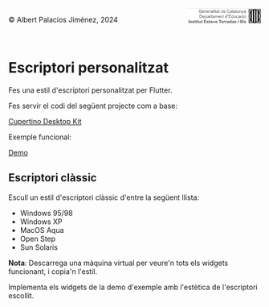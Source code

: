 <div style="display: flex; width: 100%;">
    <div style="flex: 1; padding: 0px;">
        <p>© Albert Palacios Jiménez, 2024</p>
    </div>
    <div style="flex: 1; padding: 0px; text-align: right;">
        <img src="../assets/ieti.png" height="32" alt="Logo de IETI" style="max-height: 32px;">
    </div>
</div>
<br/>

# Escriptori personalitzat

Fes una estil d'escriptori personalitzat per Flutter.

Fes servir el codi del següent projecte com a base:

[Cupertino Desktop Kit](https://pub.dev/packages/flutter_cupertino_desktop_kit)

Exemple funcional:

[Demo](https://optimisme.github.io/flutter_cupertino_desktop_kit/gh-pages/example/)


## Escriptori clàssic

Escull un estil d'escriptori clàssic d'entre la següent llista:

- Windows 95/98
- Windows XP
- MacOS Aqua
- Open Step
- Sun Solaris

**Nota**: Descarrega una màquina virtual per veure'n tots els widgets funcionant, i copia'n l'estil.

Implementa els widgets de la demo d'exemple amb l'estètica de l'escriptori escollit.